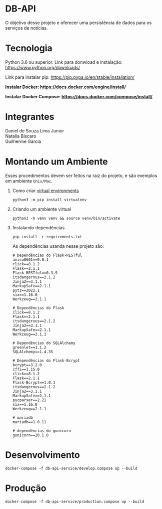 # DB-API
O objetivo desse projeto e oferecer uma persistência de dados para os serviços de notícias.

# Tecnologia
Python 3.6 ou superior. Link para donwload e instalação: https://www.python.org/downloads/

Link para instalar pip: https://pip.pypa.io/en/stable/installation/

**Instalar Docker: https://docs.docker.com/engine/install/**  

**Instalar Docker Compose: https://docs.docker.com/compose/install/**

# Integrantes
Daniel de Souza Lima Junior  
Natalia Bíscaro  
Guilherme Garcia  

# Montando um Ambiente
Esses procedimentos devem ser feitos na raiz do projeto, e são exemplos em ambiente `Unix/Mac`.
1. Como criar [virtual environments](https://docs.python.org/3/library/venv.html)  
    ```
    python3 -m pip install virtualenv
    ```
2. Criando um ambiente virtual   
    ```
    python3 -m venv venv && source venv/bin/activate
    ```
3. Instalando dependências
    ```
    pip install -r requirements.txt
    ```
    As dependências usanda nesse projeto são:
    ```
    # Dependências do Flask-RESTful
    aniso8601==9.0.1
    click==8.1.2
    Flask==2.1.1
    Flask-RESTful==0.3.9
    itsdangerous==2.1.2
    Jinja2==3.1.1
    MarkupSafe==2.1.1
    pytz==2022.1
    six==1.16.0
    Werkzeug==2.1.1

    # Dependências do Flask
    click==8.1.2
    Flask==2.1.1
    itsdangerous==2.1.2
    Jinja2==3.1.1
    MarkupSafe==2.1.1
    Werkzeug==2.1.1

    # Dependências do SQLAlchemy
    greenlet==1.1.2
    SQLAlchemy==1.4.35

    # Dependências do Flask-Bcrypt
    bcrypt==3.2.0
    cffi==1.15.0
    click==8.1.2
    Flask==2.1.1
    Flask-Bcrypt==1.0.1
    itsdangerous==2.1.2
    Jinja2==3.1.1
    MarkupSafe==2.1.1
    pycparser==2.21
    six==1.16.0
    Werkzeug==2.1.1

    # mariadb
    mariadb==1.0.11

    # dependências do gunicorn
    gunicorn==20.1.0
    ```

# Desenvolvimento
```
docker-compose -f db-api-service/develop.compose up --build
```

# Produção
```
docker-compose -f db-api-service/production.compose up --build
```
